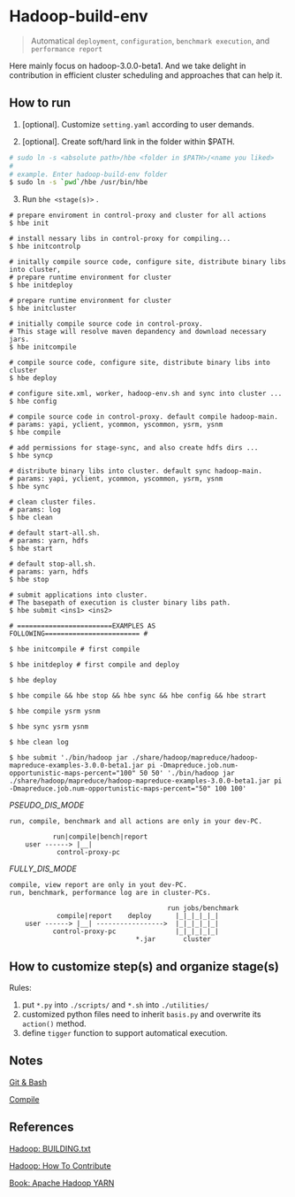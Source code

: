 # Hadoop-build-env
> Automatical `deployment`, `configuration`, `benchmark execution`, and `performance report`

Here mainly focus on hadoop-3.0.0-beta1.
And we take delight in contribution in efficient cluster scheduling and approaches that can help it.

## How to run
1. [optional]. Customize `setting.yaml` according to user demands.

2. [optional]. Create soft/hard link in the folder within $PATH.
```bash
# sudo ln -s <absolute path>/hbe <folder in $PATH>/<name you liked>
#
# example. Enter hadoop-build-env folder 
$ sudo ln -s `pwd`/hbe /usr/bin/hbe
```

3. Run `bhe <stage(s)>`  . 
```shell
# prepare enviroment in control-proxy and cluster for all actions 
$ hbe init 

# install nessary libs in control-proxy for compiling...
$ hbe initcontrolp 

# initally compile source code, configure site, distribute binary libs into cluster, 
# prepare runtime environment for cluster
$ hbe initdeploy 

# prepare runtime environment for cluster 
$ hbe initcluster 

# initially compile source code in control-proxy.
# This stage will resolve maven depandency and download necessary jars.
$ hbe initcompile  
	
# compile source code, configure site, distribute binary libs into cluster
$ hbe deploy 

# configure site.xml, worker, hadoop-env.sh and sync into cluster ...
$ hbe config 

# compile source code in control-proxy. default compile hadoop-main.
# params: yapi, yclient, ycommon, yscommon, ysrm, ysnm
$ hbe compile 
              
# add permissions for stage-sync, and also create hdfs dirs ...
$ hbe syncp 

# distribute binary libs into cluster. default sync hadoop-main.
# params: yapi, yclient, ycommon, yscommon, ysrm, ysnm
$ hbe sync
           
# clean cluster files. 
# params: log
$ hbe clean 

# default start-all.sh. 
# params: yarn, hdfs
$ hbe start

# default stop-all.sh.
# params: yarn, hdfs 
$ hbe stop 

# submit applications into cluster. 
# The basepath of execution is cluster binary libs path.
$ hbe submit <ins1> <ins2>

# ========================EXAMPLES AS FOLLOWING======================== #

$ hbe initcompile # first compile

$ hbe initdeploy # first compile and deploy

$ hbe deploy

$ hbe compile && hbe stop && hbe sync && hbe config && hbe strart

$ hbe compile ysrm ysnm 

$ hbe sync ysrm ysnm 

$ hbe clean log

$ hbe submit './bin/hadoop jar ./share/hadoop/mapreduce/hadoop-mapreduce-examples-3.0.0-beta1.jar pi -Dmapreduce.job.num-opportunistic-maps-percent="100" 50 50' './bin/hadoop jar ./share/hadoop/mapreduce/hadoop-mapreduce-examples-3.0.0-beta1.jar pi -Dmapreduce.job.num-opportunistic-maps-percent="50" 100 100'

```


*PSEUDO_DIS_MODE* 
```
run, compile, benchmark and all actions are only in your dev-PC.

           run|compile|bench|report
    user ------> |__|
            control-proxy-pc
```

*FULLY_DIS_MODE*

```
compile, view report are only in yout dev-PC.
run, benchmark, performance log are in cluster-PCs.

                                        run jobs/benchmark
            compile|report    deploy      |_|_|_|_|_|    
    user ------> |__| ----------------->  |_|_|_|_|_|
           control-proxy-pc               |_|_|_|_|_|
                                *.jar       cluster     
```

## How to customize step(s) and organize stage(s)

Rules:
1. put `*.py` into `./scripts/` and `*.sh` into `./utilities/`
2. customized python files need to inherit `basis.py` and overwrite its `action()` method.
3. define `tigger` function to support automatical execution. 


## Notes

[Git & Bash](./docs/notes.git-bash.md)

[Compile](./docs/notes.maven-compilation.md)

## References

[Hadoop: BUILDING.txt](https://git-wip-us.apache.org/repos/asf?p=hadoop.git;a=blob;f=BUILDING.txt)

[Hadoop: How To Contribute](https://wiki.apache.org/hadoop/HowToContribute)

[Book: Apache Hadoop YARN](http://yarn-book.com/)

